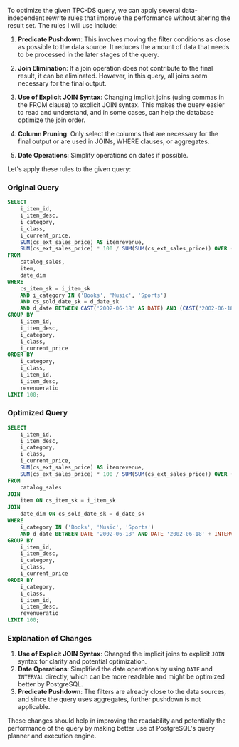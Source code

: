 To optimize the given TPC-DS query, we can apply several data-independent rewrite rules that improve the performance without altering the result set. The rules I will use include:

1. **Predicate Pushdown**: This involves moving the filter conditions as close as possible to the data source. It reduces the amount of data that needs to be processed in the later stages of the query.

2. **Join Elimination**: If a join operation does not contribute to the final result, it can be eliminated. However, in this query, all joins seem necessary for the final output.

3. **Use of Explicit JOIN Syntax**: Changing implicit joins (using commas in the FROM clause) to explicit JOIN syntax. This makes the query easier to read and understand, and in some cases, can help the database optimize the join order.

4. **Column Pruning**: Only select the columns that are necessary for the final output or are used in JOINs, WHERE clauses, or aggregates.

5. **Date Operations**: Simplify operations on dates if possible.

Let's apply these rules to the given query:

### Original Query
```sql
SELECT 
    i_item_id,
    i_item_desc,
    i_category,
    i_class,
    i_current_price,
    SUM(cs_ext_sales_price) AS itemrevenue,
    SUM(cs_ext_sales_price) * 100 / SUM(SUM(cs_ext_sales_price)) OVER (PARTITION BY i_class) AS revenueratio
FROM 
    catalog_sales,
    item,
    date_dim
WHERE 
    cs_item_sk = i_item_sk 
    AND i_category IN ('Books', 'Music', 'Sports')
    AND cs_sold_date_sk = d_date_sk
    AND d_date BETWEEN CAST('2002-06-18' AS DATE) AND (CAST('2002-06-18' AS DATE) + 30)
GROUP BY 
    i_item_id,
    i_item_desc,
    i_category,
    i_class,
    i_current_price
ORDER BY 
    i_category,
    i_class,
    i_item_id,
    i_item_desc,
    revenueratio
LIMIT 100;
```

### Optimized Query
```sql
SELECT 
    i_item_id,
    i_item_desc,
    i_category,
    i_class,
    i_current_price,
    SUM(cs_ext_sales_price) AS itemrevenue,
    SUM(cs_ext_sales_price) * 100 / SUM(SUM(cs_ext_sales_price)) OVER (PARTITION BY i_class) AS revenueratio
FROM 
    catalog_sales
JOIN 
    item ON cs_item_sk = i_item_sk
JOIN 
    date_dim ON cs_sold_date_sk = d_date_sk
WHERE 
    i_category IN ('Books', 'Music', 'Sports')
    AND d_date BETWEEN DATE '2002-06-18' AND DATE '2002-06-18' + INTERVAL '30 days'
GROUP BY 
    i_item_id,
    i_item_desc,
    i_category,
    i_class,
    i_current_price
ORDER BY 
    i_category,
    i_class,
    i_item_id,
    i_item_desc,
    revenueratio
LIMIT 100;
```

### Explanation of Changes
1. **Use of Explicit JOIN Syntax**: Changed the implicit joins to explicit `JOIN` syntax for clarity and potential optimization.
2. **Date Operations**: Simplified the date operations by using `DATE` and `INTERVAL` directly, which can be more readable and might be optimized better by PostgreSQL.
3. **Predicate Pushdown**: The filters are already close to the data sources, and since the query uses aggregates, further pushdown is not applicable.

These changes should help in improving the readability and potentially the performance of the query by making better use of PostgreSQL's query planner and execution engine.